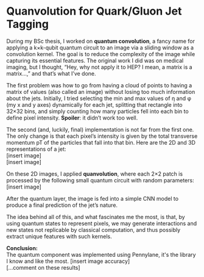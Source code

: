 # Quanvolution for Quark/Gluon Jet Tagging

During my BSc thesis, I worked on **quantum convolution**, a fancy name for applying a k×k-qubit quantum circuit to an image via a sliding window as a convolution kernel. The goal is to reduce the complexity of the image while capturing its essential features. The original work I did was on medical imaging, but I thought, “Hey, why not apply it to HEP? I mean, a matrix is a matrix…,” and that’s what I’ve done.

The first problem was how to go from having a cloud of points to having a matrix of values (also called an image) without losing too much information about the jets. Initially, I tried selecting the min and max values of η and φ (my x and y axes) dynamically for each jet, splitting that rectangle into 32×32 bins, and simply counting how many particles fell into each bin to define pixel intensity. **Spoiler**: it didn’t work too well.

The second (and, luckily, final) implementation is not far from the first one. The only change is that each pixel’s intensity is given by the total transverse momentum pT of the particles that fall into that bin. Here are the 2D and 3D representations of a jet:  
[insert image]  
[insert image]

On these 2D images, I applied **quanvolution**, where each 2×2 patch is processed by the following small quantum circuit with random parameters:  
[insert image]

After the quantum layer, the image is fed into a simple CNN model to produce a final prediction of the jet’s nature.

The idea behind all of this, and what fascinates me the most, is that, by using quantum states to represent pixels, we may generate interactions and new states not replicable by classical computation, and thus possibly extract unique features with such kernels.

**Conclusion:**  
The quantum component was implemented using Pennylane, it's the library I know and like the most.
[insert image accuracy]  
[...comment on these results]
